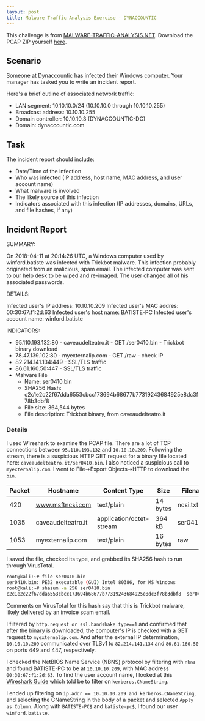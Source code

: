 ```yaml
---
layout: post
title: Malware Traffic Analysis Exercise - DYNACCOUNTIC
---
```


This challenge is from [MALWARE-TRAFFIC-ANALYSIS.NET](http://www.malware-traffic-analysis.net/2018/04/11/index.html). Download the PCAP ZIP yourself [here](http://www.malware-traffic-analysis.net/2018/04/11/2018-04-11-traffic-analysis-exercise.pcap.zip).


## Scenario
Someone at Dynaccountic has infected their Windows computer.  Your manager has tasked you to write an incident report.

Here's a brief outline of associated network traffic:

* LAN segment:  10.10.10.0/24 (10.10.10.0 through 10.10.10.255)
* Broadcast address:  10.10.10.255
* Domain controller:  10.10.10.3 (DYNACCOUNTIC-DC)
* Domain:  dynaccountic.com

## Task
The incident report should include:

* Date/Time of the infection
* Who was infected (IP address, host name, MAC address, and user account name)
* What malware is involved
* The likely source of this infection
* Indicators associated with this infection (IP addresses, domains, URLs, and file hashes, if any)
 
## Incident Report

 
SUMMARY:

On 2018-04-11 at 20:14:26 UTC, a Windows computer used by winford.batiste was infected with Trickbot malware. This infection probably originated from an malicious, spam email. The infected computer was sent to our help desk to be wiped and re-imaged. The user changed all of his associated passwords.

DETAILS:

Infected user's IP address: 10.10.10.209
Infected user's MAC addres: 00:30:67:f1:2d:63
Infected user's host name: BATISTE-PC
Infected user's account name: winford.batiste

INDICATORS:

* 95.110.193.132:80 - caveaudelteatro.it - GET /ser0410.bin - Trickbot binary download
* 78.47.139.102:80 - myexternalip.com - GET /raw - check IP
* 82.214.141.134:449 - SSL/TLS traffic
* 86.61.160.50:447 - SSL/TLS traffic
* Malware File
	* Name: ser0410.bin
	* SHA256 Hash: c2c1e2c22f67dda6553cbcc173694b68677b77319243684925e8dc3f78b3dbf8
	* File size: 364,544 bytes
	* File description: Trickbot binary, from caveaudelteatro.it

### Details

I used Wireshark to examine the PCAP file. There are a lot of TCP connections between `95.110.193.132` and `10.10.10.209`. Following the stream, there is a suspicious HTTP GET request for a binary file located here: `caveaudelteatro.it/ser0410.bin`. I also noticed a suspicious call to `myexternalip.com`. I went to File->Export Objects->HTTP to download the `bin`.

| Packet | Hostname           | Content Type             | Size     | Filename    |
|--------|--------------------|--------------------------|----------|-------------|
| 420    | www.msftncsi.com   | text/plain               | 14 bytes | ncsi.txt    |
| 1035   | caveaudelteatro.it | application/octet-stream | 364 kB   | ser0410.bin |
| 1053   | myexternalip.com   | text/plain               | 16 bytes | raw         |

I saved the file, checked its type, and grabbed its SHA256 hash to run through VirusTotal.

```bash
root@kali:~# file ser0410.bin
ser0410.bin: PE32 executable (GUI) Intel 80386, for MS Windows
root@kali:~# shasum -a 256 ser0410.bin
c2c1e2c22f67dda6553cbcc173694b68677b77319243684925e8dc3f78b3dbf8  ser0410.bin
```

Comments on VirusTotal for this hash say that this is Trickbot malware, likely delivered by an invoice scam email.

I filtered by `http.request or ssl.handshake.type==1` and confirmed that after the binary is downloaded, the computer's IP is checked with a GET request to `myexternalip.com`. And after the external IP determination, `10.10.10.209` communicated over TLSv1 to `82.214.141.134` and `86.61.160.50` on ports 449 and 447, respectively.

I checked the NetBIOS Name Service (NBNS) protocol by filtering with `nbns` and found BATISTE-PC to be at `10.10.10.209`, with MAC address `00:30:67:f1:2d:63`. To find the user account name, I looked at this [Wireshark Guide](https://unit42.paloaltonetworks.com/using-wireshark-identifying-hosts-and-users/) which told be to filter on `kerberos.CNameString`.

I ended up filtering on `ip.addr == 10.10.10.209 and kerberos.CNameString`, and selecting the CNameString in the body of a packet and selected `Apply as Column`. Along with `BATISTE-PC$` and `batiste-pc$`, I found our user `winford.batiste`.